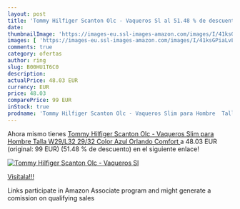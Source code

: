 ```yaml
---
layout: post
title: 'Tommy Hilfiger Scanton Olc - Vaqueros Sl al 51.48 % de descuento'
date: 
thumbnailImage: 'https://images-eu.ssl-images-amazon.com/images/I/41ksGPiaLvL._SL200_.jpg'
images: [ 'https://images-eu.ssl-images-amazon.com/images/I/41ksGPiaLvL._SL200_.jpg' ]
comments: true
category: ofertas
author: ring
slug: B00HU1T6C0
description:
actualPrice: 48.03 EUR
currency: EUR
price: 48.03
comparePrice: 99 EUR
inStock: true
prodname: 'Tommy Hilfiger Scanton Olc - Vaqueros Slim para Hombre  Talla W29/L32  29/32   Color Azul  Orlando Comfort '
---
```


Ahora mismo tienes [Tommy Hilfiger Scanton Olc - Vaqueros Slim para Hombre  Talla W29/L32  29/32   Color Azul  Orlando Comfort ](https://www.amazon.es/dp/B00HU1T6C0/?tag=tolees-21) a 48.03 EUR (original: 99 EUR) (51.48 %  de descuento) en el siguiente enlace!

[![Tommy Hilfiger Scanton Olc - Vaqueros Sl](https://images-eu.ssl-images-amazon.com/images/I/41ksGPiaLvL._SL200_.jpg)](https://www.amazon.es/dp/B00HU1T6C0/?tag=tolees-21)

[Visítala!!!](https://www.amazon.es/dp/B00HU1T6C0/?tag=tolees-21)

Links participate in Amazon Associate program and might generate a comission on qualifying sales
